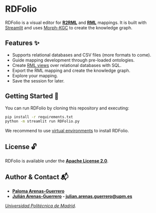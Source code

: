 # RDFolio

RDFolio is a visual editor for **[R2RML](https://www.w3.org/TR/r2rml/)** and **[RML](https://w3id.org/rml/core/spec)** mappings. It is built with [Streamlit](https://github.com/streamlit/streamlit) and uses [Morph-KGC](https://github.com/morph-kgc/morph-kgc/) to create the knowledge graph.

## Features :sparkles:

- Supports relational databases and CSV files (more formats to come).
- Guide mapping development through pre-loaded ontologies.
- Create [RML views](https://www.w3.org/TR/r2rml/#r2rml-views) over relational databases with SQL.
- Export the RML mapping and create the knowledge graph.
- Explore your mapping.
- Save the session for later.

## Getting Started :rocket:

You can run RDFolio by cloning this repository and executing:

```bash
pip install -r requirements.txt
python -m streamlit run RDFolio.py
```

We recommend to use [virtual environments](https://docs.python.org/3/library/venv.html#) to install RDFolio.

## License :unlock:

RDFolio is available under the **[Apache License 2.0](https://github.com/arenasg-paloma/RDFolio/blob/main/LICENSE)**.

## Author & Contact :mailbox_with_mail:

- **[Paloma Arenas-Guerrero](https://github.com/arenasg-paloma/)**
- **[Julián Arenas-Guerrero](https://github.com/arenas-guerrero-julian/) - [julian.arenas.guerrero@upm.es](mailto:julian.arenas.guerrero@upm.es)**

*[Universidad Politécnica de Madrid](https://www.upm.es/internacional)*.
